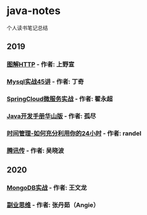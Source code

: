 # java-notes
个人读书笔记总结

## 2019

### [图解HTTP](./java-notes/2019/图解HTTP.MD) - 作者: 上野宣

### [Mysql实战45讲](./java-notes/2019/Mysql实战45讲.MD) - 作者: 丁奇

### [SpringCloud微服务实战](./java-notes/2019/SpringCloud微服务实战.MD) - 作者: 翟永超

### [Java开发手册华山版](./java-notes/2019/Java开发手册.MD) - 作者: 孤尽

### [时间管理-如何充分利用你的24小时](./java-notes/2019/时间管理.MD) - 作者: randel

### [腾讯传](./java-notes/2019/腾讯传.MD) - 作者: 吴晓波


## 2020

### [MongoDB实战](./java-notes/2020/MongoDB实战.md) - 作者: 王文龙

### [副业思维](./java-notes/2020/副业思维.md) - 作者: 张丹茹（Angie）